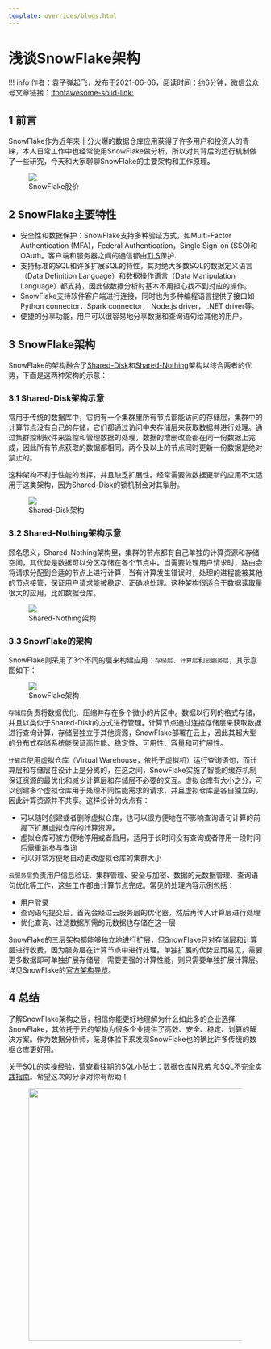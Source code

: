 ```yaml
---
template: overrides/blogs.html
---
```


# 浅谈SnowFlake架构

!!! info
    作者：袁子弹起飞，发布于2021-06-06，阅读时间：约6分钟，微信公众号文章链接：[:fontawesome-solid-link:]()

## 1 前言

SnowFlake作为近年来十分火爆的数据仓库应用获得了许多用户和投资人的青睐，本人日常工作中也经常使用SnowFlake做分析，所以对其背后的运行机制做了一些研究，今天和大家聊聊SnowFlake的主要架构和工作原理。

<figure>
  <img src="https://user-images.githubusercontent.com/26101303/132982228-360bd20b-ed29-4ff6-84d3-c77d74169c9f.png"  />
  <figcaption>SnowFlake股价</figcaption>
</figure>

## 2 SnowFlake主要特性

- 安全性和数据保护：SnowFlake支持多种验证方式，如Multi-Factor Authentication (MFA)，Federal Authentication，Single Sign-on (SSO)和OAuth。客户端和服务器之间的通信都由[TLS](https://en.wikipedia.org/wiki/Transport_Layer_Security "Transport Layer Security")保护.
- 支持标准的SQL和许多扩展SQL的特性，其对绝大多数SQL的数据定义语言（Data Definition Language）和数据操作语言（Data Manipulation Language）都支持，因此做数据分析时基本不用担心找不到对应的操作。
- SnowFlake支持软件客户端进行连接，同时也为多种编程语言提供了接口如Python connector，Spark connector， Node.js driver， .NET driver等。
- 便捷的分享功能，用户可以很容易地分享数据和查询语句给其他的用户。

## 3 SnowFlake架构

SnowFlake的架构融合了[Shared-Disk](https://en.wikipedia.org/wiki/Shared_disk_architecture "Shared-Disk Architecture")和[Shared-Nothing](https://en.wikipedia.org/wiki/Shared-nothing_architecture "Shared-nothing Architecture")架构以综合两者的优势，下面是这两种架构的示意：

### 3.1 Shared-Disk架构示意

常用于传统的数据库中，它拥有一个集群里所有节点都能访问的存储层，集群中的计算节点没有自己的存储，它们都通过访问中央存储层来获取数据并进行处理。通过集群控制软件来监控和管理数据的处理，数据的增删改查都在同一份数据上完成，因此所有节点获取的数据都相同。两个及以上的节点同时更新一份数据是绝对禁止的。

这种架构不利于性能的发挥，并且缺乏扩展性。经常需要做数据更新的应用不太适用于这类架构，因为Shared-Disk的锁机制会对其掣肘。

<figure>
  <img src="https://user-images.githubusercontent.com/26101303/132982226-1ccaf053-bddd-4c1c-933a-f555eebd1e29.png"  />
  <figcaption>Shared-Disk架构</figcaption>
</figure>


### 3.2 Shared-Nothing架构示意

顾名思义，Shared-Nothing架构里，集群的节点都有自己单独的计算资源和存储空间，其优势是数据可以分区存储在各个节点中。当需要处理用户请求时，路由会将请求分配到合适的节点上进行计算，当有计算发生错误时，处理的进程能被其他的节点接管，保证用户请求能被稳定、正确地处理。这种架构很适合于数据读取量很大的应用，比如数据仓库。


<figure>
  <img src="https://user-images.githubusercontent.com/26101303/132982223-b99b67f5-3018-4f47-b03f-ac1f165f76b9.png"  />
  <figcaption>Shared-Nothing架构</figcaption>
</figure>

### 3.3 SnowFlake的架构

SnowFlake则采用了3个不同的层来构建应用：`存储层`、`计算层`和`云服务层`，其示意图如下：

<figure>
  <img src="https://user-images.githubusercontent.com/26101303/132982227-9cb5fbcd-cb8b-4c53-8f8d-448abddb2663.png"  />
  <figcaption>SnowFlake架构</figcaption>
</figure>

`存储层`负责将数据优化、压缩并存在多个微小的片区中。数据以行列的格式存储，并且以类似于Shared-Disk的方式进行管理。计算节点通过连接存储层来获取数据进行查询计算，存储层独立于其他资源，SnowFlake部署在云上，因此其超大型的分布式存储系统能保证高性能、稳定性、可用性、容量和可扩展性。

`计算层`使用虚拟仓库（Virtual Warehouse，依托于虚拟机）运行查询语句，而计算层和存储层在设计上是分离的，在这之间，SnowFlake实施了智能的缓存机制保证资源的最优化和减少计算层和存储层不必要的交互。虚拟仓库有大小之分，可以创建多个虚拟仓库用于处理不同性能需求的请求，并且虚拟仓库是各自独立的，因此计算资源并不共享。这样设计的优点有：

- 可以随时创建或者删除虚拟仓库，也可以很方便地在不影响查询语句计算的前提下扩展虚拟仓库的计算资源。
- 虚拟仓库可被方便地停用或者启用，适用于长时间没有查询或者停用一段时间后需重新参与查询
- 可以非常方便地自动更改虚拟仓库的集群大小

`云服务层`负责用户信息验证、集群管理、安全与加密、数据的元数据管理、查询语句优化等工作，这些工作都由计算节点完成。常见的处理内容示例包括：

- 用户登录
- 查询语句提交后，首先会经过云服务层的优化器，然后再传入计算层进行处理
- 优化查询、过滤数据所需的元数据也存储在这一层

SnowFlake的三层架构都能够独立地进行扩展，但SnowFlake只对存储层和计算层进行收费，因为服务层在计算节点中进行处理。单独扩展的优势显而易见，需要更多数据即可单独扩展存储层，需要更强的计算性能，则只需要单独扩展计算层。详见SnowFlake的[官方架构导览](https://docs.SnowFlake.com/en/user-guide/intro-key-concepts.html "SnowFlake的架构")。

## 4 总结

了解SnowFlake架构之后，相信你能更好地理解为什么如此多的企业选择SnowFlake，其依托于云的架构为很多企业提供了高效、安全、稳定、划算的解决方案。作为数据分析师，亲身体验下来发现SnowFlake也的确比许多传统的数据仓库更好用。

关于SQL的实操经验，请查看往期的SQL小贴士：[数据仓库N兄弟](https://mp.weixin.qq.com/s?__biz=MzI4Mjk3NzgxOQ==&mid=2247484458&idx=1&sn=b103c9b9d205e0d6a4589b68687e9c95&chksm=eb90f75edce77e480d76a140289f4217c8f8de8cb6b5da80c89b4cf09b1b07d87ef5f256831e&token=969028810&lang=zh_CN#rd) 和[SQL不完全实践指南](https://mp.weixin.qq.com/s?__biz=MzI4Mjk3NzgxOQ==&mid=2247484506&idx=1&sn=c46e7bf80719bd004a63d7fa668f4c7e&chksm=eb90f72edce77e38c38fdfe685b1ff86590ed22aea65b8c19f07fb7ce44b5b981929796873cc&token=969028810&lang=zh_CN#rd)。希望这次的分享对你有帮助！

<figure>
  <img src="https://cdn.jsdelivr.net/gh/BulletTech2021/Pics/2021-6-14/1623639526512-1080P%20(Full%20HD)%20-%20Tail%20Pic.png" width="500" />
</figure>
